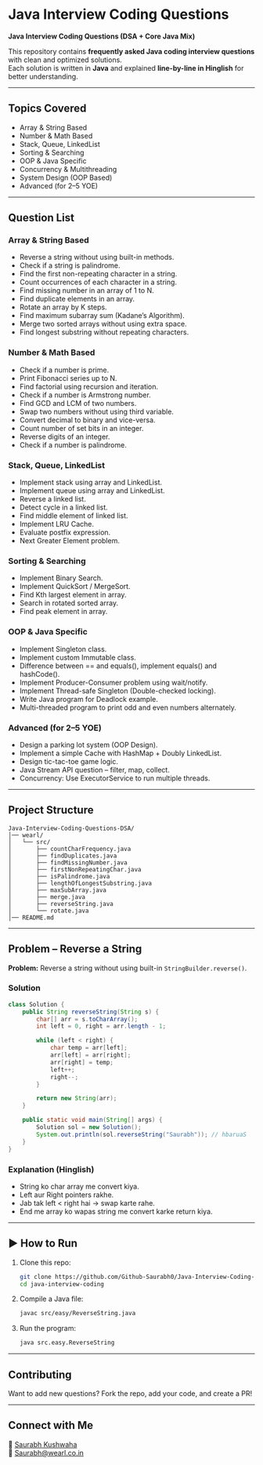 # Java Interview Coding Questions

**Java Interview Coding Questions (DSA + Core Java Mix)**

This repository contains **frequently asked Java coding interview questions** with clean and optimized solutions.  
Each solution is written in **Java** and explained **line-by-line in Hinglish** for better understanding.

---

##  Topics Covered
-  Array & String Based
-  Number & Math Based
-  Stack, Queue, LinkedList
-  Sorting & Searching
-  OOP & Java Specific
-  Concurrency & Multithreading
-  System Design (OOP Based)
-  Advanced (for 2–5 YOE)

---

##  Question List

### Array & String Based
- Reverse a string without using built-in methods.
- Check if a string is palindrome.
- Find the first non-repeating character in a string.
- Count occurrences of each character in a string.
- Find missing number in an array of 1 to N.
- Find duplicate elements in an array.
- Rotate an array by K steps.
- Find maximum subarray sum (Kadane’s Algorithm).
- Merge two sorted arrays without using extra space.
- Find longest substring without repeating characters.

### Number & Math Based
- Check if a number is prime.
- Print Fibonacci series up to N.
- Find factorial using recursion and iteration.
- Check if a number is Armstrong number.
- Find GCD and LCM of two numbers.
- Swap two numbers without using third variable.
- Convert decimal to binary and vice-versa.
- Count number of set bits in an integer.
- Reverse digits of an integer.
- Check if a number is palindrome.

### Stack, Queue, LinkedList
- Implement stack using array and LinkedList.
- Implement queue using array and LinkedList.
- Reverse a linked list.
- Detect cycle in a linked list.
- Find middle element of linked list.
- Implement LRU Cache.
- Evaluate postfix expression.
- Next Greater Element problem.

### Sorting & Searching
- Implement Binary Search.
- Implement QuickSort / MergeSort.
- Find Kth largest element in array.
- Search in rotated sorted array.
- Find peak element in array.

### OOP & Java Specific
- Implement Singleton class.
- Implement custom Immutable class.
- Difference between == and equals(), implement equals() and hashCode().
- Implement Producer-Consumer problem using wait/notify.
- Implement Thread-safe Singleton (Double-checked locking).
- Write Java program for Deadlock example.
- Multi-threaded program to print odd and even numbers alternately.

### Advanced (for 2–5 YOE)
- Design a parking lot system (OOP Design).
- Implement a simple Cache with HashMap + Doubly LinkedList.
- Design tic-tac-toe game logic.
- Java Stream API question – filter, map, collect.
- Concurrency: Use ExecutorService to run multiple threads.

---

##  Project Structure
```
Java-Interview-Coding-Questions-DSA/
│── wearl/
│   └── src/
│       ├── countCharFrequency.java
│       ├── findDuplicates.java
│       ├── findMissingNumber.java
│       ├── firstNonRepeatingChar.java
│       ├── isPalindrome.java
│       ├── lengthOfLongestSubstring.java
│       ├── maxSubArray.java
│       ├── merge.java
│       ├── reverseString.java
│       └── rotate.java
│── README.md
```

---

##  Problem – Reverse a String

**Problem:** Reverse a string without using built-in `StringBuilder.reverse()`.

### Solution
```java
class Solution {
    public String reverseString(String s) {
        char[] arr = s.toCharArray();
        int left = 0, right = arr.length - 1;

        while (left < right) {
            char temp = arr[left];
            arr[left] = arr[right];
            arr[right] = temp;
            left++;
            right--;
        }

        return new String(arr);
    }

    public static void main(String[] args) {
        Solution sol = new Solution();
        System.out.println(sol.reverseString("Saurabh")); // hbaruaS
    }
}
```

### Explanation (Hinglish)
- String ko char array me convert kiya.
- Left aur Right pointers rakhe.
- Jab tak left < right hai → swap karte rahe.
- End me array ko wapas string me convert karke return kiya.

---

## ▶️ How to Run
1. Clone this repo:
   ```bash
   git clone https://github.com/Github-Saurabh0/Java-Interview-Coding-Questions-DSA-Core-Java-Mix-.git
   cd java-interview-coding
   ```
2. Compile a Java file:
   ```bash
   javac src/easy/ReverseString.java
   ```
3. Run the program:
   ```bash
   java src.easy.ReverseString
   ```

---

##  Contributing
Want to add new questions? Fork the repo, add your code, and create a PR!

---

##  Connect with Me
👤 [Saurabh Kushwaha](https://www.linkedin.com/in/saurabh884095/)  
📧 Saurabh@wearl.co.in
